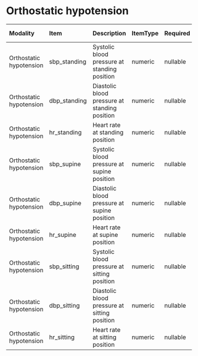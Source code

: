 # Orthostatic hypotension

| Modality                | Item         | Description                                   | ItemType   | Required   | Values            |   Unnamed: 13 |
|:------------------------|:-------------|:----------------------------------------------|:-----------|:-----------|:------------------|--------------:|
| Orthostatic hypotension | sbp_standing | Systolic blood pressure at standing position  | numeric    | nullable   | (y>=0) & (y<=300) |           nan |
| Orthostatic hypotension | dbp_standing | Diastolic blood pressure at standing position | numeric    | nullable   | (y>=0) & (y<=300) |           nan |
| Orthostatic hypotension | hr_standing  | Heart rate at standing position               | numeric    | nullable   | (y>=0) & (y<=200) |           nan |
| Orthostatic hypotension | sbp_supine   | Systolic blood pressure at supine position    | numeric    | nullable   | (y>=0) & (y<=300) |           nan |
| Orthostatic hypotension | dbp_supine   | Diastolic blood pressure at supine position   | numeric    | nullable   | (y>=0) & (y<=300) |           nan |
| Orthostatic hypotension | hr_supine    | Heart rate at supine position                 | numeric    | nullable   | (y>=0) & (y<=200) |           nan |
| Orthostatic hypotension | sbp_sitting  | Systolic blood pressure at sitting position   | numeric    | nullable   | (y>=0) & (y<=300) |           nan |
| Orthostatic hypotension | dbp_sitting  | Diastolic blood pressure at sitting position  | numeric    | nullable   | (y>=0) & (y<=300) |           nan |
| Orthostatic hypotension | hr_sitting   | Heart rate at sitting position                | numeric    | nullable   | (y>=0) & (y<=200) |           nan |